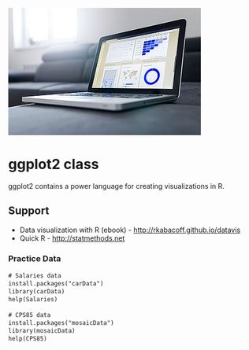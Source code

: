 ![graphs](graphs.jpg)
# ggplot2 class

<!-- badges: start -->
<!-- badges: end -->

ggplot2 contains a power language for creating visualizations in R.

## Support

- Data visualization with R (ebook) - http://rkabacoff.github.io/datavis
- Quick R - http://statmethods.net


### Practice Data

```
# Salaries data
install.packages("carData")
library(carData)
help(Salaries)

# CPS85 data
install.packages("mosaicData")
library(mosaicData)
help(CPS85)
```


